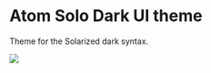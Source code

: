 # Atom Solo Dark UI theme

Theme for the Solarized dark syntax.


![](https://cloud.githubusercontent.com/assets/2509619/3625798/195656d2-0e73-11e4-9976-f11b0d06df42.png)

